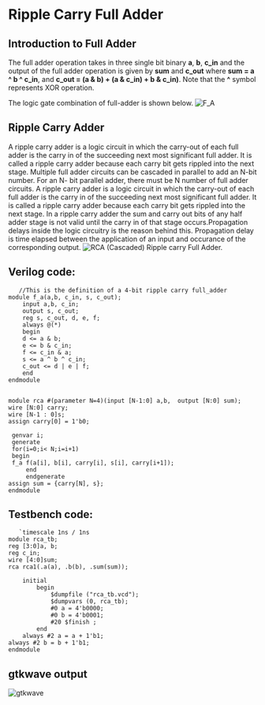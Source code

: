 # Ripple Carry Full Adder

## Introduction to Full Adder
The full adder operation takes in three single bit binary **a**, **b**, **c_in** and the output of the full adder operation is given by **sum** and  **c_out** where **sum = a ^ b ^ c_in**, and **c_out = (a & b)  + (a & c_in) + b & c_in)**. Note that the **^** symbol represents XOR operation. 

The logic gate combination of full-adder is shown below.
![F_A](https://user-images.githubusercontent.com/88589656/135161809-21c5e9af-f471-41df-92cd-fabb0f3d6720.png)


## Ripple Carry Adder
A ripple carry adder is a logic circuit in which the carry-out of each full adder is the carry in of the succeeding next most significant full adder. It is called a ripple carry adder because each carry bit gets rippled into the next stage.
Multiple full adder circuits can be cascaded in parallel to add an N-bit number. For an N- bit parallel adder, there must be N number of full adder circuits. A ripple carry adder is a logic circuit in which the carry-out of each full adder is the carry in of the succeeding next most significant full adder. It is called a ripple carry adder because each carry bit gets rippled into the next  stage. In a ripple carry adder the sum and carry out bits of any half adder stage is not valid until the carry in of that stage occurs.Propagation delays inside the logic circuitry is the reason behind this. Propagation delay is time elapsed between the application of an input and occurance of the corresponding output.
![RCA](https://user-images.githubusercontent.com/88589656/135162068-24ed5975-046e-40f1-8af3-d9af7dc049c2.png)
  (Cascaded) Ripple carry Full Adder.

  
## Verilog code:
       //This is the definition of a 4-bit ripple carry full_adder
	module f_a(a,b, c_in, s, c_out);
      	input a,b, c_in;
      	output s, c_out;
      	reg s, c_out, d, e, f;
      	always @(*)
      	begin
      	d <= a & b;
      	e <= b & c_in;
      	f <= c_in & a;
      	s <= a ^ b ^ c_in;
      	c_out <= d | e | f;
      	end
	endmodule


	module rca #(parameter N=4)(input [N-1:0] a,b,  output [N:0] sum);
  	wire [N:0] carry;
  	wire [N-1 : 0]s;
  	assign carry[0] = 1'b0;
   
  	 genvar i;
  	 generate 
  	 for(i=0;i< N;i=i+1)
  	 begin
  	 f_a f(a[i], b[i], carry[i], s[i], carry[i+1]);
     	 end
     	 endgenerate
   	assign sum = {carry[N], s};
	endmodule 
        
    
## Testbench code:

       `timescale 1ns / 1ns
	module rca_tb;
  	reg [3:0]a, b;
  	reg c_in;
  	wire [4:0]sum;
  	rca rca1(.a(a), .b(b), .sum(sum));
           
    	initial
        	begin
        	    $dumpfile ("rca_tb.vcd");
        	    $dumpvars (0, rca_tb);
        	    #0 a = 4'b0000;
        	    #0 b = 4'b0001;
        	    #20 $finish ;
        	end
     	always #2 a = a + 1'b1;
	always #2 b = b + 1'b1;
	endmodule
        
## gtkwave output
![gtkwave](https://user-images.githubusercontent.com/88589656/135176483-edbc1b93-29d4-411c-9d79-e6ef7335a675.png)


